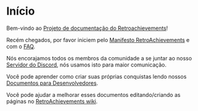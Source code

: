 # Início

Bem-vindo ao [Projeto de documentação do Retroachievements](https://retroachievements.github.io/docs/)!

Recém chegados, por favor iniciem pelo [Manifesto RetroAchievements](RetroAchievements-Manifesto-pt_BR) e com o [FAQ](FAQ-pt_BR).

Nós encorajamos todos os membros da comunidade a se juntar ao nosso [Servidor do Discord](https://discord.gg/dq2E4hE), nós usamos isto para maior comunicação.

Você pode aprender como criar suas próprias conquistas lendo nossos [Documentos para Desenvolvedores](Developer-docs-pt_BR).

Você pode ajudar a melhorar esses documentos editando/criando as páginas no [RetroAchievements wiki](https://github.com/RetroAchievements/docs/wiki).
